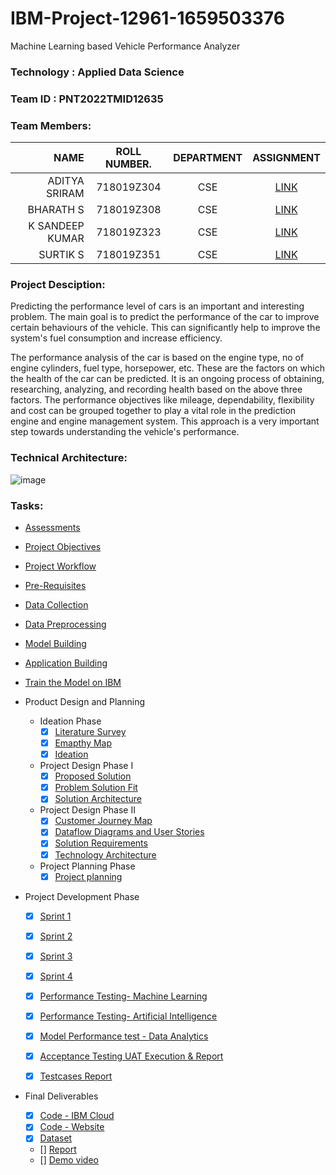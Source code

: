 # IBM-Project-12961-1659503376 
Machine Learning based Vehicle Performance Analyzer


### Technology  : Applied Data Science
### Team ID     : PNT2022TMID12635
### Team Members:

|NAME               | ROLL NUMBER.    | DEPARTMENT  | ASSIGNMENT | 
|------------------:|:---------------:|:-----------:|:----------:|
|ADITYA SRIRAM      |  718019Z304     |   CSE       | [LINK](https://github.com/IBM-EPBL/IBM-Project-12961-1659503376/tree/main/Assessments/Aditya%20Sriram)   |
|BHARATH S          |  718019Z308     |   CSE       | [LINK](https://github.com/IBM-EPBL/IBM-Project-12961-1659503376/tree/main/Assessments/BHARATH%20S)   | 
|K SANDEEP KUMAR    |  718019Z323     |   CSE       | [LINK](https://github.com/IBM-EPBL/IBM-Project-12961-1659503376/tree/main/Assessments/K%20Sandeep%20Kumar%20-%20Team%20Lead)   |
|SURTIK S           |  718019Z351     |   CSE       | [LINK](https://github.com/IBM-EPBL/IBM-Project-12961-1659503376/tree/main/Assessments/SURTIK%20S)   |


### Project Desciption:
Predicting the performance level of cars is an important and interesting problem. The main goal is to predict the performance of the car to improve certain behaviours of the vehicle. This can significantly help to improve the system's fuel consumption and increase efficiency.

The performance analysis of the car is based on the engine type, no of engine cylinders, fuel type, horsepower, etc. These are the factors on which the health of the car can be predicted. It is an ongoing process of obtaining, researching, analyzing, and recording health based on the above three factors. The performance objectives like mileage, dependability, flexibility and cost can be grouped together to play a vital role in the prediction engine and engine management system. This approach is a very important step towards understanding the vehicle's performance.


### Technical Architecture:
![image](https://user-images.githubusercontent.com/88080609/193425222-850f5dd3-0daa-4ef4-a4e4-25f24628de34.png)

### Tasks:
* [Assessments](https://github.com/IBM-EPBL/IBM-Project-12961-1659503376/tree/main/Assessments)
* [Project Objectives](https://github.com/IBM-EPBL/IBM-Project-12961-1659503376/tree/main/Project%20objectives)
* [Project Workflow](https://github.com/IBM-EPBL/IBM-Project-12961-1659503376/tree/main/Project%20Workflow)
* [Pre-Requisites](https://github.com/IBM-EPBL/IBM-Project-12961-1659503376/tree/main/Pre-Requisites)
* [Data Collection](https://github.com/IBM-EPBL/IBM-Project-12961-1659503376/tree/main/Data%20Collection)
* [Data Preprocessing](https://github.com/IBM-EPBL/IBM-Project-12961-1659503376/tree/main/Data%20Preprocessing)
* [Model Building](https://github.com/IBM-EPBL/IBM-Project-12961-1659503376/tree/main/Model%20Building)
* [Application Building](https://github.com/IBM-EPBL/IBM-Project-12961-1659503376/tree/main/Application%20building)
* [Train the Model on IBM](https://github.com/IBM-EPBL/IBM-Project-12961-1659503376/tree/main/Train%20the%20model%20on%20IBM)


* Product Design and Planning
    - Ideation Phase
        - [x] [Literature Survey](https://github.com/IBM-EPBL/IBM-Project-12961-1659503376/blob/main/Project%20Design%20%26%20Planning/Ideation%20Phase/PNT2022TMID12635%20-%20Literature%20Survey.pdf)
        - [x] [Emapthy Map](https://github.com/IBM-EPBL/IBM-Project-12961-1659503376/blob/main/Project%20Design%20%26%20Planning/Ideation%20Phase/PNT2022TMID12635%20-%20Empathy%20Map.pdf)
        - [x] [Ideation](https://github.com/IBM-EPBL/IBM-Project-12961-1659503376/blob/main/Project%20Design%20%26%20Planning/Ideation%20Phase/PNT2022TMID12635%20-%20Ideation%20Map.pdf)
    - Project Design Phase I
        - [x] [Proposed Solution](https://github.com/IBM-EPBL/IBM-Project-12961-1659503376/blob/main/Project%20Design%20%26%20Planning/Project%20Design%20Phase%20I/PNT2022TMID12635%20-%20Proposed%20Solution.pdf)
        - [x] [Problem Solution Fit](https://github.com/IBM-EPBL/IBM-Project-12961-1659503376/blob/main/Project%20Design%20%26%20Planning/Project%20Design%20Phase%20I/PNT2022TMID12635%20-%20Solution%20Fit.pdf)
        - [x] [Solution Architecture](https://github.com/IBM-EPBL/IBM-Project-12961-1659503376/blob/main/Project%20Design%20%26%20Planning/Project%20Design%20Phase%20I/PNT2022TMID12635%20-%20System%20Architecture.pdf)
    - Project Design Phase II
        - [x] [Customer Journey Map](https://github.com/IBM-EPBL/IBM-Project-12961-1659503376/blob/main/Project%20Design%20%26%20Planning/Project%20Design%20Phase%20II/PNT2022TMID12635%20-%20Customer%20Journey%20Map.pdf)
        - [x] [Dataflow Diagrams and User Stories](https://github.com/IBM-EPBL/IBM-Project-12961-1659503376/blob/main/Project%20Design%20%26%20Planning/Project%20Design%20Phase%20II/PNT2022TMID12635%20-%20DataFlow%20Diagram%20And%20User%20Stories.pdf)
        - [x] [Solution Requirements](https://github.com/IBM-EPBL/IBM-Project-12961-1659503376/blob/main/Project%20Design%20%26%20Planning/Project%20Design%20Phase%20II/PNT2022TMID12635-%20Solution_Requirements.pdf)
        - [x] [Technology Architecture](https://github.com/IBM-EPBL/IBM-Project-12961-1659503376/blob/main/Project%20Design%20%26%20Planning/Project%20Design%20Phase%20II/PNT2022TMID12635-Technology%20Architecture.pdf)
    - Project Planning Phase
        - [x] [Project planning](https://github.com/IBM-EPBL/IBM-Project-12961-1659503376/blob/main/Project%20Design%20%26%20Planning/Project%20Planning/Project%20planning.pdf)

* Project Development Phase
    - [x] [Sprint 1](https://github.com/IBM-EPBL/IBM-Project-12961-1659503376/tree/main/Project%20Development%20Phase/Sprint%201)
    - [x] [Sprint 2](https://github.com/IBM-EPBL/IBM-Project-12961-1659503376/tree/main/Project%20Development%20Phase/Sprint%202)
    - [x] [Sprint 3](https://github.com/IBM-EPBL/IBM-Project-12961-1659503376/tree/main/Project%20Development%20Phase/Sprint%203)
    - [x] [Sprint 4](https://github.com/IBM-EPBL/IBM-Project-12961-1659503376/tree/main/Project%20Development%20Phase/Sprint%204)

    - [x] [Performance Testing- Machine Learning](https://github.com/IBM-EPBL/IBM-Project-12961-1659503376/blob/main/Project%20Development%20Phase/PNT2022TMID12635-Performance%20Testing.pdf)
    - [x] [Performance Testing- Artificial Intelligence](https://github.com/IBM-EPBL/IBM-Project-12961-1659503376/blob/main/Project%20Development%20Phase/PNT2022TMID12635-Performance%20Testing%20-%20Artificial%20Intelligence.pdf)
    - [x] [Model Performance test - Data Analytics](https://github.com/IBM-EPBL/IBM-Project-12961-1659503376/blob/main/Project%20Development%20Phase/PNT2022TMID12635-Data%20Analytics.pdf)
    - [x] [Acceptance Testing UAT Execution & Report](https://github.com/IBM-EPBL/IBM-Project-12961-1659503376/blob/main/Project%20Development%20Phase/PNT2022TMID12635-Acceptance%20Testing%20UAT%20Execution%20%26%20Report%20Submission.docx.pdf)
    - [x] [Testcases Report](https://github.com/IBM-EPBL/IBM-Project-12961-1659503376/blob/main/Project%20Development%20Phase/PNT2022TMID12635-Testcases%20Report.pdf)

* Final Deliverables
    - [x] [Code - IBM Cloud](https://github.com/IBM-EPBL/IBM-Project-12961-1659503376/tree/main/Final%20Deliverables/Code-IBM%20cloud)
    - [x] [Code - Website](https://github.com/IBM-EPBL/IBM-Project-12961-1659503376/tree/main/Final%20Deliverables/Code-Website)
    - [x] [Dataset](https://github.com/IBM-EPBL/IBM-Project-12961-1659503376/tree/main/Final%20Deliverables/Dataset)
    - [] [Report]()
    - [] [Demo video]()


